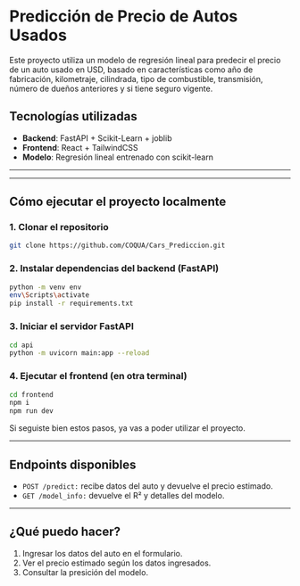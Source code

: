 # Predicción de Precio de Autos Usados

Este proyecto utiliza un modelo de regresión lineal para predecir el precio de un auto usado en USD, basado en características como año de fabricación, kilometraje, cilindrada, tipo de combustible, transmisión, número de dueños anteriores y si tiene seguro vigente.

## Tecnologías utilizadas

- **Backend**: FastAPI + Scikit-Learn + joblib
- **Frontend**: React + TailwindCSS
- **Modelo**: Regresión lineal entrenado con scikit-learn

---


---

## Cómo ejecutar el proyecto localmente

### 1. Clonar el repositorio

```bash
git clone https://github.com/COQUA/Cars_Prediccion.git
```

### 2. Instalar dependencias del backend (FastAPI)

```bash
python -m venv env
env\Scripts\activate
pip install -r requirements.txt
```

### 3. Iniciar el servidor FastAPI

```bash
cd api
python -m uvicorn main:app --reload
```

### 4. Ejecutar el frontend (en otra terminal)
```bash
cd frontend
npm i
npm run dev
```

Si seguiste bien estos pasos, ya vas a poder utilizar el proyecto.

---

## Endpoints disponibles

- `POST /predict:` recibe datos del auto y devuelve el precio estimado.
- `GET /model_info:` devuelve el R² y detalles del modelo.

---

## ¿Qué puedo hacer?

1. Ingresar los datos del auto en el formulario.
2. Ver el precio estimado según los datos ingresados.
3. Consultar la presición del modelo.